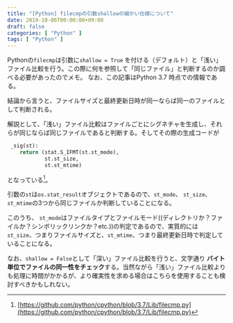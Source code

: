 ```yaml
---
title: "[Python] filecmpの引数shallowの細かい仕様について"
date: 2019-10-06T00:00:00+09:00
draft: false
categories: [ "Python" ]
tags: [ "Python" ]
---
```


Pythonの`filecmp`は引数に`shallow = True`
を付ける（デフォルト）と「浅い」ファイル比較を行う。この際に何を参照して「同じファイル」と判断するのか調べる必要があったのでメモ。
なお、この記事はPython 3.7 時点での情報である。

<!--more-->

結論から言うと、ファイルサイズと最終更新日時が同一ならば同一のファイルとして判断される。

解説として、「浅い」ファイル比較はファイルごとにシグネチャを生成し、それらが同じならば同じファイルであると判断する。そしてその際の生成コードが

```python
 _sig(st):
    return (stat.S_IFMT(st.st_mode),
            st.st_size,
            st.st_mtime)
```

となっている[^1]。

[^1]: [https://github.com/python/cpython/blob/3.7/Lib/filecmp.py](https://github.com/python/cpython/blob/3.7/Lib/filecmp.py)

引数の`st`は`os.stat_result`オブジェクトであるので、`st_mode`、 `st_size`、 `st_mtime`の3つから同じファイルか判断していることになる。

このうち、 `st_mode`はファイルタイプとファイルモード((ディレクトリか？ファイルか？シンボリックリンクか？etc.))の判定であるので、実質的には`st_size`、つまりファイルサイズと、`st_mtime`、つまり最終更新日時で判定していることになる。

なお、`shallow = False`として「深い」ファイル比較を行うと、文字通り **バイト単位でファイルの同一性をチェック**する。当然ながら「浅い」ファイル比較よりも処理に時間がかかるが、より確実性を求める場合はこちらを使用することも検討すべきかもしれない。
